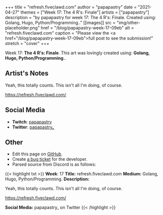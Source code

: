 +++
title =       "refresh.fiveclawd.com"
author =      "papapastry"
date =        "2021-04-27"
themes =      ["Week 17: The 4 R's: Finale"]
artists =     ["papapastry"]
description = "by papapastry for week 17: The 4 R's: Finale. Created using: Golang, Hugo, Python/Programming.."
[[images]]
      src = "img/other-placeholder.png"
      href = "/blog/papapastry-week-17-09eb"
      alt = "refresh.fiveclawd.com"
      caption = "Please view the <a href=\"/blog/papapastry-week-17-09eb\">full post</a> to see the submission!"
      stretch = "cover"
+++



Week 17: **The 4 R's: Finale**. This art was lovingly created using: **Golang, Hugo, Python/Programming.**.

## Artist's Notes

Yeah, this totally counts. This isn't all I'm doing, of course.

https://refresh.fiveclawd.com/

## Social Media

- **Twitch**: <a href='https://twitch.tv/papapastry' target='_blank'>papapastry</a>
- **Twitter**: <a href='https://twitter.com/papapastry_' target='_blank'>papapastry_</a>

## Other

- Edit this page on [GitHub](https://github.com/teaminkling/web-refresh/edit/main/content/blog/papapastry-week-17-09eb.md).
- Create [a bug ticket](https://github.com/teaminkling/web-refresh/issues/new?assignees=&labels=bug&template=problem-report.md&title=) for the developer.
- Parsed source from Discord is as follows:

{{< highlight txt >}}
**Week**: 17
**Title:** refresh.fiveclawd.com
**Medium:** Golang, Hugo, Python/Programming.
**Description:**

Yeah, this totally counts. This isn't all I'm doing, of course.

https://refresh.fiveclawd.com/

**Social Media:** papapastry_ on Twitter
{{< /highlight >}}